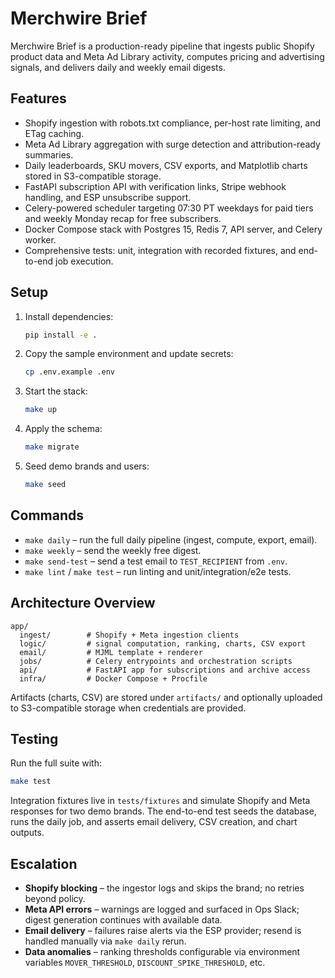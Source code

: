 # Merchwire Brief

Merchwire Brief is a production-ready pipeline that ingests public Shopify product data and Meta Ad Library activity, computes pricing and advertising signals, and delivers daily and weekly email digests.

## Features

- Shopify ingestion with robots.txt compliance, per-host rate limiting, and ETag caching.
- Meta Ad Library aggregation with surge detection and attribution-ready summaries.
- Daily leaderboards, SKU movers, CSV exports, and Matplotlib charts stored in S3-compatible storage.
- FastAPI subscription API with verification links, Stripe webhook handling, and ESP unsubscribe support.
- Celery-powered scheduler targeting 07:30 PT weekdays for paid tiers and weekly Monday recap for free subscribers.
- Docker Compose stack with Postgres 15, Redis 7, API server, and Celery worker.
- Comprehensive tests: unit, integration with recorded fixtures, and end-to-end job execution.

## Setup

1. Install dependencies:

   ```bash
   pip install -e .
   ```

2. Copy the sample environment and update secrets:

   ```bash
   cp .env.example .env
   ```

3. Start the stack:

   ```bash
   make up
   ```

4. Apply the schema:

   ```bash
   make migrate
   ```

5. Seed demo brands and users:

   ```bash
   make seed
   ```

## Commands

- `make daily` – run the full daily pipeline (ingest, compute, export, email).
- `make weekly` – send the weekly free digest.
- `make send-test` – send a test email to `TEST_RECIPIENT` from `.env`.
- `make lint` / `make test` – run linting and unit/integration/e2e tests.

## Architecture Overview

```
app/
  ingest/        # Shopify + Meta ingestion clients
  logic/         # signal computation, ranking, charts, CSV export
  email/         # MJML template + renderer
  jobs/          # Celery entrypoints and orchestration scripts
  api/           # FastAPI app for subscriptions and archive access
  infra/         # Docker Compose + Procfile
```

Artifacts (charts, CSV) are stored under `artifacts/` and optionally uploaded to S3-compatible storage when credentials are provided.

## Testing

Run the full suite with:

```bash
make test
```

Integration fixtures live in `tests/fixtures` and simulate Shopify and Meta responses for two demo brands. The end-to-end test seeds the database, runs the daily job, and asserts email delivery, CSV creation, and chart outputs.

## Escalation

- **Shopify blocking** – the ingestor logs and skips the brand; no retries beyond policy.
- **Meta API errors** – warnings are logged and surfaced in Ops Slack; digest generation continues with available data.
- **Email delivery** – failures raise alerts via the ESP provider; resend is handled manually via `make daily` rerun.
- **Data anomalies** – ranking thresholds configurable via environment variables `MOVER_THRESHOLD`, `DISCOUNT_SPIKE_THRESHOLD`, etc.

